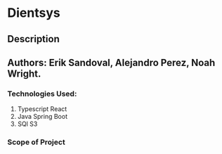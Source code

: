 # Dientsys

## Description

## Authors: Erik Sandoval, Alejandro Perez, Noah Wright.

### Technologies Used:

1. Typescript React
2. Java Spring Boot
3. SQl S3

### Scope of Project


